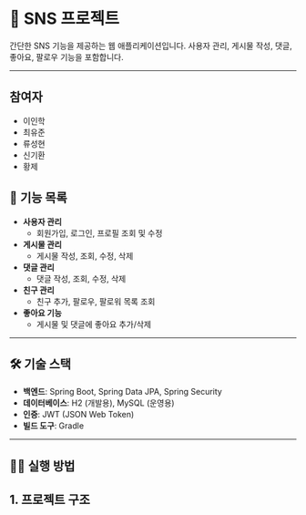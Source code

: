 # 📱 SNS 프로젝트


간단한 SNS 기능을 제공하는 웹 애플리케이션입니다. 사용자 관리, 게시물 작성, 댓글, 좋아요, 팔로우 기능을 포함합니다.

---

## 참여자

- 이인학
- 최유준
- 류성현
- 신기환
- 황제

## 🚀 기능 목록

- **사용자 관리**
  - 회원가입, 로그인, 프로필 조회 및 수정
- **게시물 관리**
  - 게시물 작성, 조회, 수정, 삭제
- **댓글 관리**
  - 댓글 작성, 조회, 수정, 삭제
- **친구 관리**
  - 친구 추가, 팔로우, 팔로워 목록 조회
- **좋아요 기능**
  - 게시물 및 댓글에 좋아요 추가/삭제

---

## 🛠 기술 스택

- **백엔드**: Spring Boot, Spring Data JPA, Spring Security
- **데이터베이스**: H2 (개발용), MySQL (운영용)
- **인증**: JWT (JSON Web Token)
- **빌드 도구**: Gradle

---

## 🏃‍♂️ 실행 방법

## 1. 프로젝트 구조

